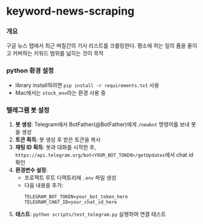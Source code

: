 # keyword-news-scraping

### 개요

구글 뉴스 탭에서 최근 며칠간의 기사 리스트를 크롤링한다. 평소에 하는 일의 품을 줄이고 커버하는 키워드 범위를 넓히는 것이 목적

### python 환경 설정

- library install하려면 `pip install -r requirements.txt` 사용
- Mac에서는 `stock_env`라는 환경 사용 중

### 텔레그램 봇 설정

1. **봇 생성**: Telegram에서 BotFather(@BotFather)에게 `/newbot` 명령어를 보내 봇을 생성
2. **토큰 획득**: 봇 생성 후 받은 토큰을 복사
3. **채팅 ID 획득**: 봇과 대화를 시작한 후, `https://api.telegram.org/bot<YOUR_BOT_TOKEN>/getUpdates`에서 chat id 확인
4. **환경변수 설정**:
   - 프로젝트 루트 디렉토리에 `.env` 파일 생성
   - 다음 내용을 추가:
     ```
     TELEGRAM_BOT_TOKEN=your_bot_token_here
     TELEGRAM_CHAT_ID=your_chat_id_here
     ```
5. **테스트**: `python scripts/test_telegram.py` 실행하여 연결 테스트
